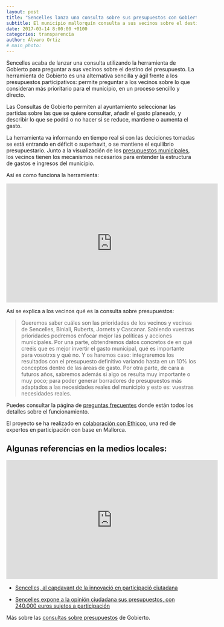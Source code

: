 ```yaml
---
layout: post
title: "Sencelles lanza una consulta sobre sus presupuestos con Gobierto"
subtitle: El municipio mallorquín consulta a sus vecinos sobre el destino del presupuesto
date: 2017-03-14 8:00:00 +0100
categories: transparencia
author: Álvaro Ortiz
# main_photo:
---
```


Sencelles acaba de lanzar una consulta utilizando la herramienta de Gobierto para preguntar a sus vecinos sobre el destino del presupuesto. La herramienta de Gobierto es una alternativa sencilla y ágil frente a los presupuestos participativos: permite preguntar a los vecinos sobre lo que consideran más prioritario para el municipio, en un proceso sencillo y directo.

Las Consultas de Gobierto permiten al ayuntamiento seleccionar las partidas sobre las que se quiere consultar, añadir el gasto planeado, y describir lo que se podrá o no hacer si se reduce, mantiene o aumenta el gasto.

La herramienta va informando en tiempo real si con las deciciones tomadas se está entrando en déficit o superhavit, o se mantiene el equilibrio presupuestario. Junto a la visualización de los [presupuestos municipales](https://pressupostsoberts.sencelles.cat), los vecinos tienen los mecanismos necesarios para entender la estructura de gastos e ingresos del municipio.  

Así es como funciona la herramienta:

<div class="video_wrapper">
  <iframe width="560" height="315" src="https://www.youtube.com/embed/WknA_nc73u8" frameborder="0" allowfullscreen></iframe>
</div>

Así se explica a los vecinos qué es la consulta sobre presupuestos:

<blockquote>
Queremos saber cuáles son las prioridades de los vecinos y vecinas de Sencelles, Biniali, Ruberts, Jornets y Cascanar. Sabiendo vuestras prioridades podremos enfocar mejor las políticas y acciones municipales. Por una parte, obtendremos datos concretos de en qué creéis que es mejor invertir el gasto municipal, qué es importante para vosotrxs y qué no. Y os haremos caso: integraremos los resultados con el presupuesto definitivo variando hasta en un 10% los conceptos dentro de las áreas de gasto. Por otra parte, de cara a futuros años, sabremos además si algo os resulta muy importante o muy poco; para poder generar borradores de presupuestos más adaptados a las necesidades reales del municipio y esto es: vuestras necesidades reales.
</blockquote>

Puedes consultar la página de [preguntas frecuentes](https://pressupostsoberts.sencelles.cat/paginas/consulta-preguntas-frecuentes-es) donde están todos los detalles sobre el funcionamiento.

El proyecto se ha realizado en [colaboración con Ethicoo](http://comunicacion.ethicoo.org/portfolio/quipagamana/), una red de expertos en participación con base en Mallorca.


## Algunas referencias en la medios locales:

<div class="video_wrapper">
  <iframe width="560" height="315" src="https://www.youtube.com/embed/Fw82mxJkEqU" frameborder="0" allowfullscreen></iframe>
</div>

* [Sencelles, al capdavant de la innovació en participació ciutadana](https://dbalears.cat/part-forana/2017/03/12/299502/sencelles-capdavant-innovacio-participacio-ciutadana.html)

* [Sencelles expone a la opinión ciudadana sus presupuestos, con 240.000 euros sujetos a participación](http://ultimahora.es/noticias/part-forana/2017/03/11/253968/sencelles-expone-opinion-ciudadana-presupuestos-240-000-euros-sujetos-participacion.html)

<div class="separator"></div>

Más sobre las [consultas sobre presupuestos](https://gobierto.es/blog/20161020-alternativa-presupuestos-participativos.html) de Gobierto.
